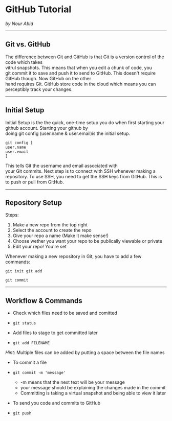 # GitHub Tutorial

_by Nour Abid_

---
## Git vs. GitHub
The difference between Git and GitHub is that Git is a version control of the code which takes   
vitrul snapshots. This means that when you edit a chunk of code, you   
  git commit it to save and push it to send to GitHub. This doesn't require GitHub though. Now GitHub on the other  
  hand requires Git. GitHub store code in the cloud which means you can perceptibly track your changes.
      


---
## Initial Setup
Initial Setup is the the quick, one-time setup you do when first starting your github account. Starting your github by   
doing git config (user.name & user.email)is the initial setup.   
```
git config [
user.name
user.email
]
```
This tells Git the username and email associated with  
your Git commits. Next step is to connect with SSH whenever making a repository. To use SSH, you need to get the SSH keys from GitHub. This is to push or pull from GitHub. 





---
## Repository Setup

Steps:  

 1. Make a new repo from the top right   
 2. Select the account to create the repo 
 3. Give your repo a name (Make it make sense!) 
 4. Choose wether you want your repo to be publically viewable or private 
 5. Edit your repo! You're set

Whenever making a new repository in Git, you have to add a few commands:
```
git init git add
```
```
git commit
```

---

## Workflow & Commands
* Check which files need to be saved and comitted 
 * ```git status```
 
* Add files to stage to get committed later
 * ```git add FILENAME```  
 
 _Hint_: Multiple files can be added by putting a space between the file names  

* To commit a file  
 * ```git commit -m 'message' ```  
   * -m means that the next text will be your message
   * your message should be explaining the changes made in the commit 
   * Committing is taking a virtual snapshot and being able to view it later  
   
* To send you code and commits to GitHub  
 * ```git push```  



